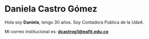 # Daniela Castro Gómez

Hola soy **Daniela**, tengo 30 años. Soy Contadora Publica de la *UdeA*.
 
Mi correo institucional es:  **dcastrog1@eafit.edu.co**


